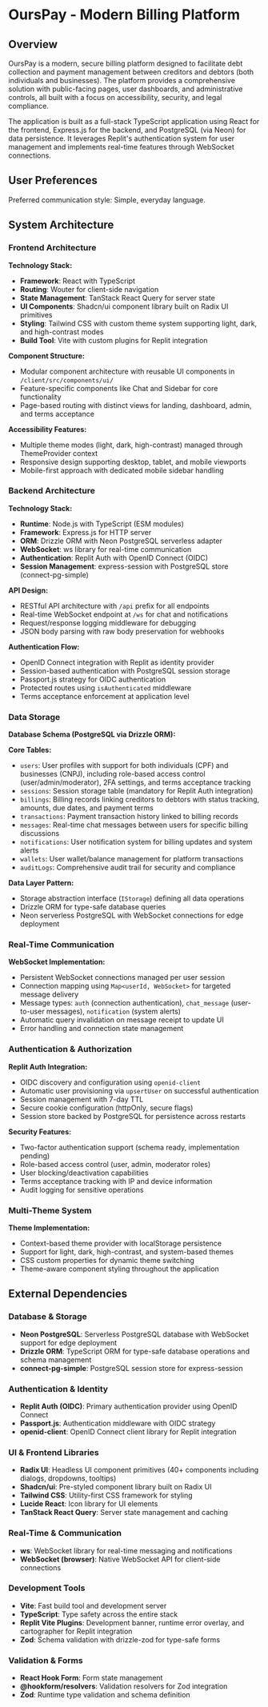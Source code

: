 # OursPay - Modern Billing Platform

## Overview

OursPay is a modern, secure billing platform designed to facilitate debt collection and payment management between creditors and debtors (both individuals and businesses). The platform provides a comprehensive solution with public-facing pages, user dashboards, and administrative controls, all built with a focus on accessibility, security, and legal compliance.

The application is built as a full-stack TypeScript application using React for the frontend, Express.js for the backend, and PostgreSQL (via Neon) for data persistence. It leverages Replit's authentication system for user management and implements real-time features through WebSocket connections.

## User Preferences

Preferred communication style: Simple, everyday language.

## System Architecture

### Frontend Architecture

**Technology Stack:**
- **Framework**: React with TypeScript
- **Routing**: Wouter for client-side navigation
- **State Management**: TanStack React Query for server state
- **UI Components**: Shadcn/ui component library built on Radix UI primitives
- **Styling**: Tailwind CSS with custom theme system supporting light, dark, and high-contrast modes
- **Build Tool**: Vite with custom plugins for Replit integration

**Component Structure:**
- Modular component architecture with reusable UI components in `/client/src/components/ui/`
- Feature-specific components like Chat and Sidebar for core functionality
- Page-based routing with distinct views for landing, dashboard, admin, and terms acceptance

**Accessibility Features:**
- Multiple theme modes (light, dark, high-contrast) managed through ThemeProvider context
- Responsive design supporting desktop, tablet, and mobile viewports
- Mobile-first approach with dedicated mobile sidebar handling

### Backend Architecture

**Technology Stack:**
- **Runtime**: Node.js with TypeScript (ESM modules)
- **Framework**: Express.js for HTTP server
- **ORM**: Drizzle ORM with Neon PostgreSQL serverless adapter
- **WebSocket**: ws library for real-time communication
- **Authentication**: Replit Auth with OpenID Connect (OIDC)
- **Session Management**: express-session with PostgreSQL store (connect-pg-simple)

**API Design:**
- RESTful API architecture with `/api` prefix for all endpoints
- Real-time WebSocket endpoint at `/ws` for chat and notifications
- Request/response logging middleware for debugging
- JSON body parsing with raw body preservation for webhooks

**Authentication Flow:**
- OpenID Connect integration with Replit as identity provider
- Session-based authentication with PostgreSQL session storage
- Passport.js strategy for OIDC authentication
- Protected routes using `isAuthenticated` middleware
- Terms acceptance enforcement at application level

### Data Storage

**Database Schema (PostgreSQL via Drizzle ORM):**

**Core Tables:**
- `users`: User profiles with support for both individuals (CPF) and businesses (CNPJ), including role-based access control (user/admin/moderator), 2FA settings, and terms acceptance tracking
- `sessions`: Session storage table (mandatory for Replit Auth integration)
- `billings`: Billing records linking creditors to debtors with status tracking, amounts, due dates, and payment terms
- `transactions`: Payment transaction history linked to billing records
- `messages`: Real-time chat messages between users for specific billing discussions
- `notifications`: User notification system for billing updates and system alerts
- `wallets`: User wallet/balance management for platform transactions
- `auditLogs`: Comprehensive audit trail for security and compliance

**Data Layer Pattern:**
- Storage abstraction interface (`IStorage`) defining all data operations
- Drizzle ORM for type-safe database queries
- Neon serverless PostgreSQL with WebSocket connections for edge deployment

### Real-Time Communication

**WebSocket Implementation:**
- Persistent WebSocket connections managed per user session
- Connection mapping using `Map<userId, WebSocket>` for targeted message delivery
- Message types: `auth` (connection authentication), `chat_message` (user-to-user messages), `notification` (system alerts)
- Automatic query invalidation on message receipt to update UI
- Error handling and connection state management

### Authentication & Authorization

**Replit Auth Integration:**
- OIDC discovery and configuration using `openid-client`
- Automatic user provisioning via `upsertUser` on successful authentication
- Session management with 7-day TTL
- Secure cookie configuration (httpOnly, secure flags)
- Session store backed by PostgreSQL for persistence across restarts

**Security Features:**
- Two-factor authentication support (schema ready, implementation pending)
- Role-based access control (user, admin, moderator roles)
- User blocking/deactivation capabilities
- Terms acceptance tracking with IP and device information
- Audit logging for sensitive operations

### Multi-Theme System

**Theme Implementation:**
- Context-based theme provider with localStorage persistence
- Support for light, dark, high-contrast, and system-based themes
- CSS custom properties for dynamic theme switching
- Theme-aware component styling throughout the application

## External Dependencies

### Database & Storage
- **Neon PostgreSQL**: Serverless PostgreSQL database with WebSocket support for edge deployment
- **Drizzle ORM**: TypeScript ORM for type-safe database operations and schema management
- **connect-pg-simple**: PostgreSQL session store for express-session

### Authentication & Identity
- **Replit Auth (OIDC)**: Primary authentication provider using OpenID Connect
- **Passport.js**: Authentication middleware with OIDC strategy
- **openid-client**: OpenID Connect client library for Replit integration

### UI & Frontend Libraries
- **Radix UI**: Headless UI component primitives (40+ components including dialogs, dropdowns, tooltips)
- **Shadcn/ui**: Pre-styled component library built on Radix UI
- **Tailwind CSS**: Utility-first CSS framework for styling
- **Lucide React**: Icon library for UI elements
- **TanStack React Query**: Server state management and caching

### Real-Time & Communication
- **ws**: WebSocket library for real-time messaging and notifications
- **WebSocket (browser)**: Native WebSocket API for client-side connections

### Development Tools
- **Vite**: Fast build tool and development server
- **TypeScript**: Type safety across the entire stack
- **Replit Vite Plugins**: Development banner, runtime error overlay, and cartographer for Replit integration
- **Zod**: Schema validation with drizzle-zod for type-safe forms

### Validation & Forms
- **React Hook Form**: Form state management
- **@hookform/resolvers**: Validation resolvers for Zod integration
- **Zod**: Runtime type validation and schema definition